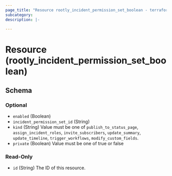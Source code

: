 ```yaml
---
page_title: "Resource rootly_incident_permission_set_boolean - terraform-provider-rootly"
subcategory:
description: |-
    
---
```


# Resource (rootly_incident_permission_set_boolean)





<!-- schema generated by tfplugindocs -->
## Schema

### Optional

- `enabled` (Boolean)
- `incident_permission_set_id` (String)
- `kind` (String) Value must be one of `publish_to_status_page`, `assign_incident_roles`, `invite_subscribers`, `update_summary`, `update_timeline`, `trigger_workflows`, `modify_custom_fields`.
- `private` (Boolean) Value must be one of true or false

### Read-Only

- `id` (String) The ID of this resource.
